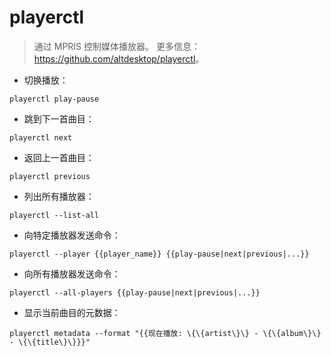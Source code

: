# playerctl

> 通过 MPRIS 控制媒体播放器。
> 更多信息：<https://github.com/altdesktop/playerctl>。

- 切换播放：

`playerctl play-pause`

- 跳到下一首曲目：

`playerctl next`

- 返回上一首曲目：

`playerctl previous`

- 列出所有播放器：

`playerctl --list-all`

- 向特定播放器发送命令：

`playerctl --player {{player_name}} {{play-pause|next|previous|...}}`

- 向所有播放器发送命令：

`playerctl --all-players {{play-pause|next|previous|...}}`

- 显示当前曲目的元数据：

`playerctl metadata --format "{{现在播放: \{\{artist\}\} - \{\{album\}\} - \{\{title\}\}}}"`